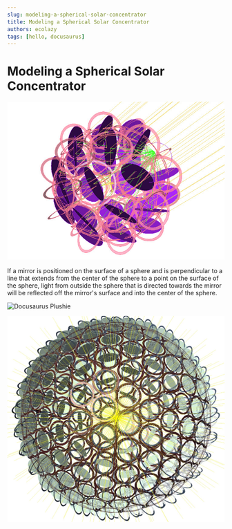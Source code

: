 ```yaml
---
slug: modeling-a-spherical-solar-concentrator
title: Modeling a Spherical Solar Concentrator
authors: ecolazy
tags: [hello, docusaurus]
---
```


# Modeling a Spherical Solar Concentrator
![Docusaurus Plushie](/img/solar-concentrator-3.jpg)

If a mirror is positioned on the surface of a sphere and is perpendicular to a line that extends from the center of the sphere to a point on the surface of the sphere, light from outside the sphere that is directed towards the mirror will be reflected off the mirror's surface and into the center of the sphere.

![Docusaurus Plushie](/img/solar-concentrator-1.jpg)

![Docusaurus Plushie](/img/solar-concentrator-4.jpg)


